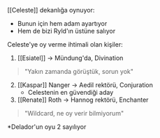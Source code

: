 ---
---  
  
[[Celeste]] dekanlığa oynuyor:  
- Bunun için hem adam ayartıyor  
- Hem de bizi Ryld'ın üstüne salıyor  
	  
Celeste'ye oy verme ihtimali olan kişiler:  
  
1) [[Esiatel]] -> Mündung'da, Divination  
> "Yakın zamanda görüştük, sorun yok"  
2) [[Kaspar]] Nanger -> Aedil rektörü, Conjuration  
	- Celestenin en güvendiği aday  
3) [[Renate]] Roth -> Hannog rektörü, Enchanter  
>  "Wildcard, ne oy verir bilmiyorum"  
	  
*Delador'un oyu 2 sayılıyor